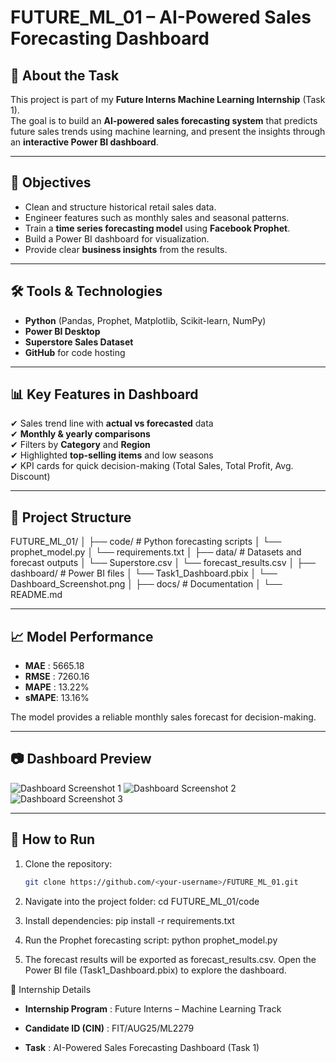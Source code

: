# FUTURE_ML_01 – AI-Powered Sales Forecasting Dashboard

## 📌 About the Task
This project is part of my **Future Interns Machine Learning Internship** (Task 1).  
The goal is to build an **AI-powered sales forecasting system** that predicts future sales trends using machine learning, and present the insights through an **interactive Power BI dashboard**.

---

## 🎯 Objectives
- Clean and structure historical retail sales data.
- Engineer features such as monthly sales and seasonal patterns.
- Train a **time series forecasting model** using **Facebook Prophet**.
- Build a Power BI dashboard for visualization.
- Provide clear **business insights** from the results.

---

## 🛠️ Tools & Technologies
- **Python** (Pandas, Prophet, Matplotlib, Scikit-learn, NumPy)
- **Power BI Desktop**
- **Superstore Sales Dataset**
- **GitHub** for code hosting

---

## 📊 Key Features in Dashboard
✔ Sales trend line with **actual vs forecasted** data  
✔ **Monthly & yearly comparisons**  
✔ Filters by **Category** and **Region**  
✔ Highlighted **top-selling items** and low seasons  
✔ KPI cards for quick decision-making (Total Sales, Total Profit, Avg. Discount)

---

## 📂 Project Structure
FUTURE_ML_01/
│
├── code/ # Python forecasting scripts
│ └── prophet_model.py
│ └── requirements.txt
│
├── data/ # Datasets and forecast outputs
│ └── Superstore.csv
│ └── forecast_results.csv
│
├── dashboard/ # Power BI files
│ └── Task1_Dashboard.pbix
│ └── Dashboard_Screenshot.png
│
├── docs/ # Documentation
│ └── README.md

---

## 📈 Model Performance
- **MAE**  : 5665.18  
- **RMSE** : 7260.16  
- **MAPE** : 13.22%  
- **sMAPE**: 13.16%  

The model provides a reliable monthly sales forecast for decision-making.

---

## 📷 Dashboard Preview
![Dashboard Screenshot 1](../dashboard/Dashboard_Screenshot1.png)
![Dashboard Screenshot 2](../dashboard/Dashboard_Screenshot2.png)
![Dashboard Screenshot 3](../dashboard/Dashboard_Screenshot3.png)

---

## 🚀 How to Run
1. Clone the repository:
   ```bash
   git clone https://github.com/<your-username>/FUTURE_ML_01.git
2. Navigate into the project folder:
   cd FUTURE_ML_01/code


3. Install dependencies:
   pip install -r requirements.txt


4. Run the Prophet forecasting script:
   python prophet_model.py


5. The forecast results will be exported as forecast_results.csv.
   Open the Power BI file (Task1_Dashboard.pbix) to explore the dashboard.

📌 Internship Details

- **Internship Program** : Future Interns – Machine Learning Track

- **Candidate ID (CIN)** : FIT/AUG25/ML2279

- **Task** : AI-Powered Sales Forecasting Dashboard (Task 1)